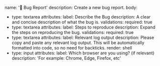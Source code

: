 name: '🐛 Bug Report'
description: Create a new bug report.
body:
  - type: textarea
    attributes:
      label: Describe the Bug
      description: A clear and concise description of what the bug is.
    validations:
      required: true
  - type: textarea
    attributes:
      label: Steps to reproduce
      description: Expand the steps on reproducing the bug.
    validations:
      required: true
  - type: textarea
    attributes:
      label: Relevant log output
      description: Please copy and paste any relevant log output. This will be automatically formatted into code, so no need for backticks.
      render: shell
  - type: input
    attributes:
      label: Which browser are you using? (if relevant)
      description: 'For example: Chrome, Edge, Firefox, etc'

